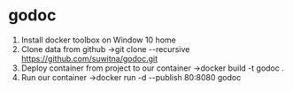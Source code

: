 # godoc
1. Install docker toolbox on Window 10 home
2. Clone data from github   ->git clone --recursive https://github.com/suwitna/godoc.git
3. Deploy container from project to our container ->docker build -t godoc .
4. Run our container ->docker run -d --publish 80:8080 godoc
